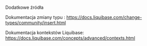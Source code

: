 Dodatkowe źródła

Dokumentacja zmiany typu <insert>: https://docs.liquibase.com/change-types/community/insert.html

Dokumentacja kontekstów Liquibase: https://docs.liquibase.com/concepts/advanced/contexts.html

